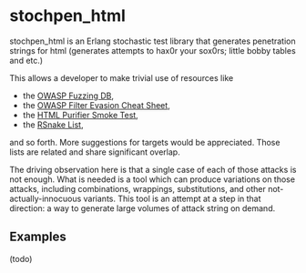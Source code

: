 stochpen_html
=============

stochpen_html is an Erlang stochastic test library that generates penetration strings for html (generates attempts to hax0r your sox0rs; little bobby tables and etc.)

This allows a developer to make trivial use of resources like 

 * the [OWASP Fuzzing DB](https://www.owasp.org/index.php/Category:OWASP_Fuzzing_Code_Database),
 * the [OWASP Filter Evasion Cheat Sheet](https://www.owasp.org/index.php/XSS_Filter_Evasion_Cheat_Sheet),
 * the [HTML Purifier Smoke Test](http://htmlpurifier.org/live/smoketests/xssAttacks.php),
 * the [RSnake List](http://code.google.com/p/fuzzdb/source/browse/trunk/attack-payloads/xss/xss-rsnake.txt),

and so forth.  More suggestions for targets would be appreciated.  Those lists are related and share significant overlap.

The driving observation here is that a single case of each of those attacks is not enough.  What is needed is a tool which can produce variations on those attacks, including combinations, wrappings, substitutions, and other not-actually-innocuous variants.  This tool is an attempt at a step in that direction: a way to generate large volumes of attack string on demand.

Examples
--------

(todo)